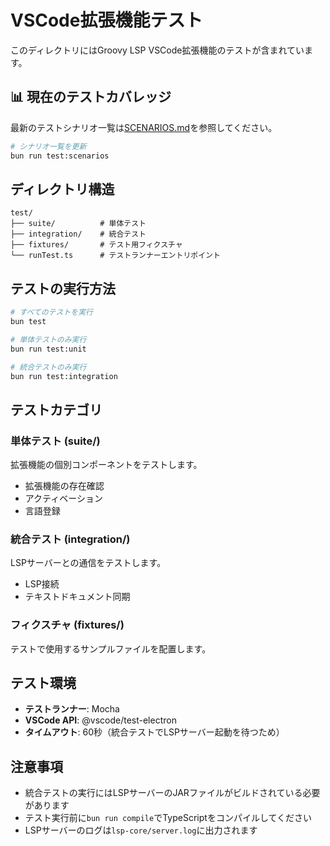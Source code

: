 # VSCode拡張機能テスト

このディレクトリにはGroovy LSP VSCode拡張機能のテストが含まれています。

## 📊 現在のテストカバレッジ

最新のテストシナリオ一覧は[SCENARIOS.md](./SCENARIOS.md)を参照してください。

```bash
# シナリオ一覧を更新
bun run test:scenarios
```

## ディレクトリ構造

```
test/
├── suite/          # 単体テスト
├── integration/    # 統合テスト
├── fixtures/       # テスト用フィクスチャ
└── runTest.ts      # テストランナーエントリポイント
```

## テストの実行方法

```bash
# すべてのテストを実行
bun test

# 単体テストのみ実行
bun run test:unit

# 統合テストのみ実行
bun run test:integration
```

## テストカテゴリ

### 単体テスト (suite/)
拡張機能の個別コンポーネントをテストします。
- 拡張機能の存在確認
- アクティベーション
- 言語登録

### 統合テスト (integration/)
LSPサーバーとの通信をテストします。
- LSP接続
- テキストドキュメント同期

### フィクスチャ (fixtures/)
テストで使用するサンプルファイルを配置します。

## テスト環境

- **テストランナー**: Mocha
- **VSCode API**: @vscode/test-electron
- **タイムアウト**: 60秒（統合テストでLSPサーバー起動を待つため）

## 注意事項

- 統合テストの実行にはLSPサーバーのJARファイルがビルドされている必要があります
- テスト実行前に`bun run compile`でTypeScriptをコンパイルしてください
- LSPサーバーのログは`lsp-core/server.log`に出力されます